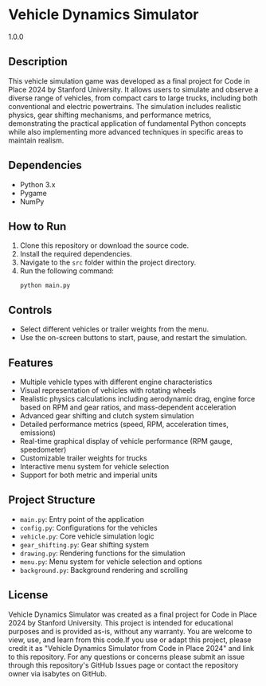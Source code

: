 # Vehicle Dynamics Simulator
1.0.0

## Description
This vehicle simulation game was developed as a final project for Code in Place 2024 by Stanford University.
It allows users to simulate and observe a diverse range of vehicles, from compact cars to large trucks, including both conventional and electric powertrains. The simulation includes realistic physics, gear shifting mechanisms, and performance metrics, demonstrating the practical application of fundamental Python concepts while also implementing more advanced techniques in specific areas to maintain realism.

## Dependencies
- Python 3.x
- Pygame
- NumPy

## How to Run
1. Clone this repository or download the source code.
2. Install the required dependencies.
3. Navigate to the `src` folder within the project directory.
4. Run the following command:
   ```
   python main.py
   ```

## Controls
- Select different vehicles or trailer weights from the menu.
- Use the on-screen buttons to start, pause, and restart the simulation.

## Features
- Multiple vehicle types with different engine characteristics 
- Visual representation of vehicles with rotating wheels
- Realistic physics calculations including aerodynamic drag, 
  engine force based on RPM and gear ratios, and mass-dependent acceleration
- Advanced gear shifting and clutch system simulation
- Detailed performance metrics (speed, RPM, acceleration times, emissions)
- Real-time graphical display of vehicle performance (RPM gauge, speedometer)
- Customizable trailer weights for trucks
- Interactive menu system for vehicle selection
- Support for both metric and imperial units

## Project Structure
- `main.py`: Entry point of the application
- `config.py`: Configurations for the vehicles
- `vehicle.py`: Core vehicle simulation logic
- `gear_shifting.py`: Gear shifting system 
- `drawing.py`: Rendering functions for the simulation
- `menu.py`: Menu system for vehicle selection and options
- `background.py`: Background rendering and scrolling


## License
Vehicle Dynamics Simulator was created as a final project for Code in Place 2024 by Stanford University. This project is intended for educational purposes and is provided as-is, without any warranty. You are welcome to view, use, and learn from this code.If you use or adapt this project, please credit it as "Vehicle Dynamics Simulator from Code in Place 2024" and link to this repository. For any questions or concerns please submit an issue through this repository's GitHub Issues page or contact the repository owner via isabytes on GitHub.

